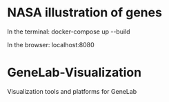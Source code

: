 # NASA illustration of genes

In the terminal: docker-compose up --build

In the browser: localhost:8080

# GeneLab-Visualization
Visualization tools and platforms for GeneLab

